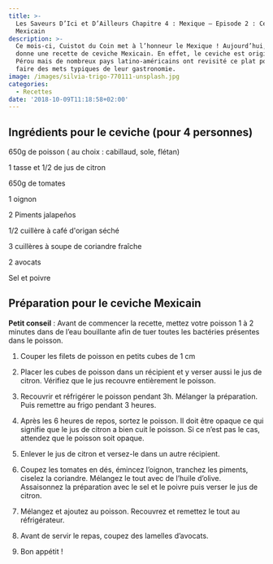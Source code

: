 ```yaml
---
title: >-
  Les Saveurs D’Ici et D’Ailleurs Chapitre 4 : Mexique – Episode 2 : Ceviche
  Mexicain
description: >-
  Ce mois-ci, Cuistot du Coin met à l’honneur le Mexique ! Aujourd’hui, on vous
  donne une recette de ceviche Mexicain. En effet, le ceviche est originaire du
  Pérou mais de nombreux pays latino-américains ont revisité ce plat pour en
  faire des mets typiques de leur gastronomie.
image: /images/silvia-trigo-770111-unsplash.jpg
categories:
  - Recettes
date: '2018-10-09T11:18:58+02:00'
---
```

## Ingrédients pour le ceviche (pour 4 personnes)

650g de poisson ( au choix : cabillaud, sole, flétan)

1 tasse et 1/2 de jus de citron

650g de tomates 

1 oignon 

2 Piments jalapeños 

1/2 cuillère à café d'origan séché

3 cuillères à soupe de coriandre fraîche 

2 avocats

Sel et poivre 





## Préparation pour le ceviche Mexicain



**Petit conseil** : Avant de commencer la recette, mettez votre poisson 1 à 2 minutes dans de l’eau bouillante afin de tuer toutes les bactéries présentes dans le poisson.



1. Couper les filets de poisson en petits cubes de 1 cm

2. Placer les cubes de poisson dans un récipient et y verser aussi le jus de citron. Vérifiez que le jus recouvre entièrement le poisson.

3. Recouvrir et réfrigérer le poisson pendant 3h. Mélanger la préparation. Puis remettre au frigo pendant 3 heures. 

4. Après les 6 heures de repos, sortez le poisson. Il doit être opaque ce qui signifie que le jus de citron a bien cuit le poisson. Si ce n’est pas le cas, attendez que le poisson soit opaque.

5. Enlever le jus de citron et versez-le dans un autre récipient.

6. Coupez les tomates en dés, émincez l’oignon, tranchez les piments, ciselez la coriandre. Mélangez le tout avec de l’huile d’olive. Assaisonnez la préparation avec le sel et le poivre puis verser le jus de citron.

7. Mélangez et ajoutez au poisson. Recouvrez et remettez le tout au réfrigérateur. 

8. Avant de servir le repas, coupez des lamelles d’avocats. 

9. Bon appétit !
